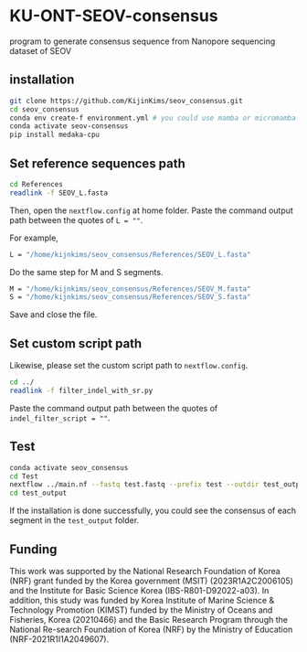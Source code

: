# KU-ONT-SEOV-consensus
program to generate consensus sequence from Nanopore sequencing dataset of SEOV

## installation
```bash
git clone https://github.com/KijinKims/seov_consensus.git
cd seov_consensus
conda env create-f environment.yml # you could use mamba or micromamba for faster installation.
conda activate seov-consensus
pip install medaka-cpu
```

## Set reference sequences path
```bash
cd References
readlink -f SEOV_L.fasta
```

Then, open the `nextflow.config` at home folder.
Paste the command output path between the quotes of `L = ""`.

For example,
```bash
L = "/home/kijnkims/seov_consensus/References/SEOV_L.fasta"
```

Do the same step for M and S segments.
```bash
M = "/home/kijnkims/seov_consensus/References/SEOV_M.fasta"
S = "/home/kijnkims/seov_consensus/References/SEOV_S.fasta"
```
Save and close the file.

## Set custom script path
Likewise, please set the custom script path to `nextflow.config`.

```bash
cd ../
readlink -f filter_indel_with_sr.py
```

Paste the command output path between the quotes of `indel_filter_script = ""`.

## Test
```bash
conda activate seov_consensus
cd Test
nextflow ../main.nf --fastq test.fastq --prefix test --outdir test_output
cd test_output
```

If the installation is done successfully, you could see the consensus of each segment in the `test_output` folder.

## Funding
This work was supported by the National Research Foundation of Korea (NRF) grant funded by the Korea government (MSIT) (2023R1A2C2006105) and the Institute for Basic Science Korea (IBS-R801-D92022-a03). In addition, this study was funded by Korea Institute of Marine Science & Technology Promotion (KIMST) funded by the Ministry of Oceans and Fisheries, Korea (20210466) and the Basic Research Program through the National Re-search Foundation of Korea (NRF) by the Ministry of Education (NRF-2021R1I1A2049607).
